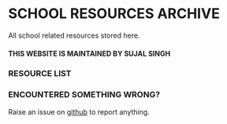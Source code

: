 # SCHOOL RESOURCES ARCHIVE

All school related resources stored here.
#### THIS WEBSITE IS MAINTAINED BY SUJAL SINGH

### RESOURCE LIST



### ENCOUNTERED SOMETHING WRONG?
Raise an issue on [github](https://github.com/sujaldev/school) to report anything.